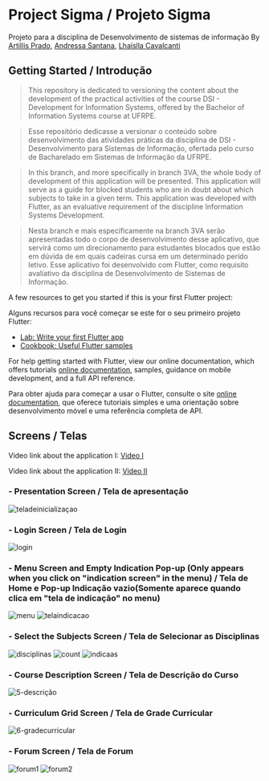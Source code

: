 # Project Sigma / Projeto Sigma
Projeto para a disciplina de Desenvolvimento de sistemas de informação
By [Artillis Prado](https://github.com/TilinhoFrond-End), [Andressa Santana](https://github.com/dressalsl), [Lhaíslla Cavalcanti](https://github.com/lhaislla)

## Getting Started / Introdução
>This repository is dedicated to versioning the content about the development of the practical activities of the course DSI - Development for Information Systems, offered by the Bachelor of Information Systems course at UFRPE.

>Esse repositório dedicasse a versionar o conteúdo sobre desenvolvimento das atividades práticas da disciplina de DSI - Desenvolvimento para Sistemas de Informação, ofertada pelo curso de Bacharelado em Sistemas de Informação da UFRPE.

>In this branch, and more specifically in branch 3VA, the whole body of development of this application will be presented. This application will serve as a guide for blocked students who are in doubt about which subjects to take in a given term. This application was developed with Flutter, as an evaluative requirement of the discipline Information Systems Development.

>Nesta branch e mais especificamente na branch 3VA serão apresentadas todo o corpo de desenvolvimento desse aplicativo, que servirá como um direcionamento para estudantes blocados que estão em dúvida de em quais cadeiras cursa em um determinado perído letivo. Esse aplicativo foi desenvolvido com Flutter, como requisito avaliativo da disciplina de Desenvolvimento de Sistemas de Informação.

A few resources to get you started if this is your first Flutter project:

Alguns recursos para você começar se este for o seu primeiro projeto Flutter:

- [Lab: Write your first Flutter app](https://flutter.dev/docs/get-started/codelab)
- [Cookbook: Useful Flutter samples](https://flutter.dev/docs/cookbook)

For help getting started with Flutter, view our online documentation, which offers tutorials [online documentation](https://flutter.dev/docs), samples, guidance on mobile development, and a full API reference.

Para obter ajuda para começar a usar o Flutter, consulte o site
[online documentation](https://flutter.dev/docs), que oferece tutoriais
simples e uma orientação sobre desenvolvimento móvel e uma referência completa de API.

## Screens / Telas
Video link about the application I: [Video I](https://user-images.githubusercontent.com/55416921/179364473-dbdd4b78-aabf-4891-8f59-7a9519116ac2.mp4)

Video link about the application II: [Video II](https://user-images.githubusercontent.com/55416921/179368229-341f3a03-f291-4cbb-8f47-23c0bbc1e27c.mp4)
### - Presentation Screen / Tela de apresentação
![teladeinicializaçao](https://user-images.githubusercontent.com/55416921/179366676-eec7dd0e-3fd7-42a3-bd2c-613a4987577a.png)
### - Login Screen / Tela de Login
![login](https://user-images.githubusercontent.com/55416921/179366709-c37d6e19-78e9-4000-a586-028d9b0ffcbd.png)
### - Menu Screen and Empty Indication Pop-up (Only appears when you click on "indication screen" in the menu) / Tela de Home e Pop-up Indicação vazio(Somente aparece quando clica em "tela de indicação" no menu)
![menu](https://user-images.githubusercontent.com/55416921/179366714-05d33dff-aea1-4bec-a898-0a2c7a699652.png)
![telaindicacao](https://user-images.githubusercontent.com/55416921/179366799-efe2648e-fb38-4069-b544-0fd83089d3bd.png)
### - Select the Subjects Screen / Tela de Selecionar as Disciplinas
![disciplinas](https://user-images.githubusercontent.com/55416921/179366734-e2250693-dc8a-406e-b32a-e8c1ba89e168.png)
![count](https://user-images.githubusercontent.com/55416921/179366736-45da3626-e615-4c83-a260-b82a3026dee0.png)
![indicaas](https://user-images.githubusercontent.com/55416921/179366737-9b6ad9e0-0985-4c3f-a0f4-d49397f9ce18.png)
### - Course Description Screen / Tela de Descrição do Curso
![5-descrição](https://user-images.githubusercontent.com/55416921/179365887-a7723f01-fb19-4fc7-ab50-7d90b8348445.png)
### - Curriculum Grid Screen / Tela de Grade Curricular
![6-gradecurricular](https://user-images.githubusercontent.com/55416921/179365910-b7d9cb29-23c1-4cc1-9beb-c1e9626e9023.png)
### - Forum Screen / Tela de Forum
![forum1](https://user-images.githubusercontent.com/55416921/179366743-2bb60175-5183-45df-a915-807659df1c3f.png)
![forum2](https://user-images.githubusercontent.com/55416921/179366744-0a6e8fc3-f981-4375-aaed-06ffc36eb752.png)
